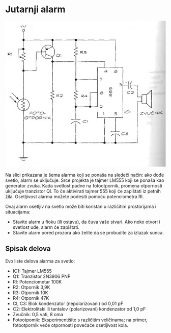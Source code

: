 # Jutarnji alarm

![](../slike/jutarnji-alarm.jpg)

Na slici prikazana je šema alarma koji se ponaša na sledeči način: ako dođe svetlo, alarm se uključuje. Srce projekta je tajmer LM555 koji se ponaša kao generator zvuka. Kada svetlost padne na fotootpornik, promena otpornosti uključuje tranzistor Ql. To če aktivirati tajmer 555 koji će zapištati iz petnih žila. Osetljivost alarma možete podesiti pomoću potenciometra Rl.

Ovaj alarm osetljiv na svetlo može biti koristan u različitim prostorijama i situacijama:
* Stavite alarm u fioku (ili ostavu), da čuva vaše stvari. Ako neko otvori i svetlost uđe, alarm će zapištati.
* Stavite alarm pored prozora ako želite da se probudite za izlazak sunca.

## Spisak delova

Evo liste delova alarma za svetlo:
* IC1: Tajmer LM555
* Q1: Tranzistor 2N3906 PNP
* Rl: Potenciometar 100K
* R2: Otpornik 3,9K
* R3: Otpornik 10K
* R4: Otpornik 47K
* Cl, C3: Blok kondenzator (nepolarizovani) od 0,01 pF
* C2: Elektrolitski ili tantalov (polarizovani) kondenzator od 1,0 pF
* Zvučnik: 0,5 vati, 8 oma
* Fotootpomik: Eksperimentišite s različitim veličinama; na primer, fotootpornik veće otpornosti povećaće osetljivost kola.
